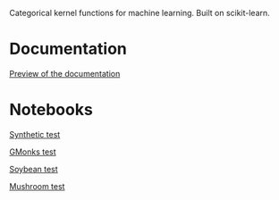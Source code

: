 Categorical kernel functions for machine learning. Built on scikit-learn.

Documentation
=============

[Preview of the documentation](https://dl.dropboxusercontent.com/u/25355454/kcat/doc/html/index.html)

Notebooks
=========

[Synthetic test](http://nbviewer.ipython.org/github/Alkxzv/categorical-kernels/blob/master/notebooks/Synthetic.ipynb)

[GMonks test](http://nbviewer.ipython.org/github/Alkxzv/categorical-kernels/blob/master/notebooks/GMonks.ipynb)

[Soybean test](http://nbviewer.ipython.org/github/Alkxzv/categorical-kernels/blob/master/notebooks/Soybean.ipynb)

[Mushroom test](http://nbviewer.ipython.org/github/Alkxzv/categorical-kernels/blob/master/notebooks/Mushroom.ipynb)
